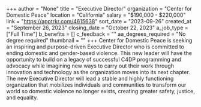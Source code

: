 +++
author = "None"
title = "Executive Director"
organization = "Center for Domestic Peace"
location = "California"
salary = "$190,000 - $220,000"
link = "https://apptrkr.com/4615638"
sort_date = "2023-09-26"
created_at = "September 26, 2023"
closing_date = "October 22, 2023"
a_job_type = ["Full Time"]
b_benefits = []
c_feedback = ""
aa_degrees_required = "No degree required"
thumbnail = ""
+++
Center for Domestic Peace is seeking an inspiring and purpose-driven Executive Director who is committed to ending domestic and gender-based violence. This new leader will have the opportunity to build on a legacy of successful C4DP programming and advocacy while imagining new ways to carry out their work through innovation and technology as the organization moves into its next chapter. The new Executive Director will lead a stable and highly functioning organization that mobilizes individuals and communities to transform our world so domestic violence no longer exists, creating greater safety, justice, and equality.